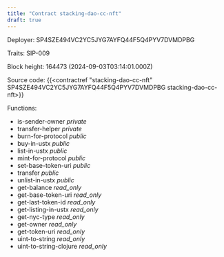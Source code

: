 ```yaml
---
title: "Contract stacking-dao-cc-nft"
draft: true
---
```

Deployer: SP4SZE494VC2YC5JYG7AYFQ44F5Q4PYV7DVMDPBG

Traits:
SIP-009 



Block height: 164473 (2024-09-03T03:14:01.000Z)

Source code: {{<contractref "stacking-dao-cc-nft" SP4SZE494VC2YC5JYG7AYFQ44F5Q4PYV7DVMDPBG stacking-dao-cc-nft>}}

Functions:

* is-sender-owner _private_
* transfer-helper _private_
* burn-for-protocol _public_
* buy-in-ustx _public_
* list-in-ustx _public_
* mint-for-protocol _public_
* set-base-token-uri _public_
* transfer _public_
* unlist-in-ustx _public_
* get-balance _read_only_
* get-base-token-uri _read_only_
* get-last-token-id _read_only_
* get-listing-in-ustx _read_only_
* get-nyc-type _read_only_
* get-owner _read_only_
* get-token-uri _read_only_
* uint-to-string _read_only_
* uint-to-string-clojure _read_only_
